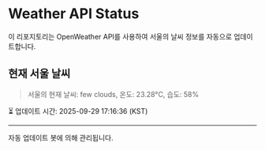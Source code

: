 
# Weather API Status

이 리포지토리는 OpenWeather API를 사용하여 서울의 날씨 정보를 자동으로 업데이트합니다.

## 현재 서울 날씨
> 서울의 현재 날씨: few clouds, 온도: 23.28°C, 습도: 58%

⏳ 업데이트 시간: 2025-09-29 17:16:36 (KST)

---
자동 업데이트 봇에 의해 관리됩니다.
